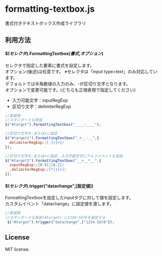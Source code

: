 # formatting-textbox.js
書式付きテキストボックス作成ライブラリ  

## 利用方法
#### __$(_セレクタ_).FormattingTextbox(_書式_,_オプション_)__  
 セレクタで指定した要素に書式を設定します。  
 オプション(後述)は任意です。
 ※セレクタは「input type=text」のみ対応しています。  
 デフォルトでは半角数値の入力のみ、\-が区切り文字となります。  
 オプションで変更可能です。(どちらも正規表現で指定してください)  
 - 入力可能文字：inputRegExp
 - 区切り文字：delimiterRegExp

```javascript
//実装例
//スタンダードな実装
$("#target").FormattingTextbox("____-____");

//区切り文字を-または+に設定
$("#target2").FormattingTextbox("_+__-__",{
  delimiterRegExp:/[-]|[+]/
});

//区切り文字を-または+に設定、入力可能文字にアルファベットを追加
$("#target3").FormattingTextbox("__+__*__",{
  inputRegExp:/[0-9]|[A-Z]/
  ,delimiterRegExp:/[*]|[+]/
});
```

#### __$(_セレクタ_).trigger("datachange",[設定値])__  
FormattingTextboxを設定したinputタグに対して値を設定します。  
カスタムイベント「datachange」に設定値を渡します。

```javascript
//実装例
//スタンダードな実装(#target) に1234-5678を設定する
 $("#target").trigger("datachange",["1234-5678"]);
```

## License
MIT license.
